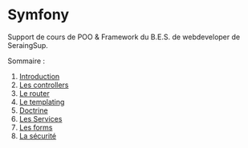 # Symfony

Support de cours de POO & Framework du B.E.S. de webdeveloper de SeraingSup.

Sommaire :
1.  [Introduction](1.%20introduction/1.%20Introduction.md)
2.  [Les controllers](2.%20Les%20controllers/1.%20Les%20Controllers.md)
3.  [Le router](3.%20Le%20Router/1.%20Les%20routes.md)
4.  [Le templating](4.%20Le%20templating/1.%20Introduction.md)
5.  [Doctrine](5.%20Doctrine/1.Introduction.md)
6.  [Les Services](6.%20Les%20Services/1.%20Les%20Services.md)
7.  [Les forms](7.%20Les%20Forms/1.%20Introduction.md)
8.  [La sécurité](8.%20La%20Sécurité/1.%20Les%20Utilisateurs.md)
